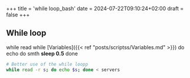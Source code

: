 +++
title = 'while loop_bash'
date = 2024-07-22T09:10:24+02:00
draft = false
+++

## While loop
while read 
while [Variables]({{< ref "posts/scriptss/Variables.md" >}})
do
	echo do smth
	**sleep 0.5**
done

```bash 
# Better use of the while loopp
while read -r s; do echo $s; done < servers
```

